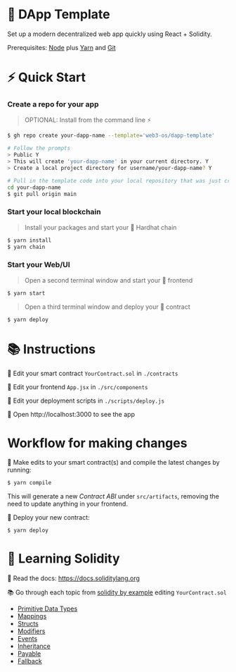 # 💎 DApp Template
Set up a modern decentralized web app quickly using React + Solidity.

Prerequisites: [Node](https://nodejs.org/en/download/) plus [Yarn](https://classic.yarnpkg.com/en/docs/install/) and [Git](https://git-scm.com/downloads)

# ⚡️ Quick Start

### Create a repo for your app
> OPTIONAL: Install from the command line ⚡️
 
```bash
$ gh repo create your-dapp-name --template='web3-os/dapp-template'

# Follow the prompts
> Public Y
> This will create 'your-dapp-name' in your current directory. Y
> Create a local project directory for username/your-dapp-name? Y

# Pull in the template code into your local repository that was just created
cd your-dapp-name
$ git pull origin main
```
### Start your local blockchain
> Install your packages and start your 👷‍ Hardhat chain

```bash
$ yarn install
$ yarn chain
```

### Start your Web/UI
> Open a second terminal window and start your 📱 frontend

```bash
$ yarn start
```

> Open a third terminal window and deploy your 🎨 contract

```bash
$ yarn deploy
```

# 📚 Instructions

🔏 Edit your smart contract `YourContract.sol` in `./contracts`

📝 Edit your frontend `App.jsx` in `./src/components`

💼 Edit your deployment scripts in `./scripts/deploy.js`

📱 Open http://localhost:3000 to see the app

# Workflow for making changes

🔏 Make edits to your smart contract(s) and compile the latest changes by running:

```bash
$ yarn compile
```

This will generate a new *Contract ABI* under `src/artifacts`, removing the need to update anything in your frontend.

📝 Deploy your new contract:

```bash
$ yarn deploy
```

# 🔭 Learning Solidity

📕 Read the docs: https://docs.soliditylang.org

📚 Go through each topic from [solidity by example](https://solidity-by-example.org) editing `YourContract.sol`

- [Primitive Data Types](https://solidity-by-example.org/primitives/)
- [Mappings](https://solidity-by-example.org/mapping/)
- [Structs](https://solidity-by-example.org/structs/)
- [Modifiers](https://solidity-by-example.org/function-modifier/)
- [Events](https://solidity-by-example.org/events/)
- [Inheritance](https://solidity-by-example.org/inheritance/)
- [Payable](https://solidity-by-example.org/payable/)
- [Fallback](https://solidity-by-example.org/fallback/)
